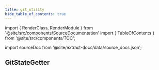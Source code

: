 ```yaml
---
title: git_utility
hide_table_of_contents: true
---
```


import { RenderClass, RenderModule } from '@site/src/components/SourceDocumentation'
import { TableOfContents } from '@site/src/components/TOC';

import sourceDoc from '@site/extract-docs/data/source_docs.json';

<RenderModule data={sourceDoc} moduleFullName="bamboost.common.git_utility" />

## GitStateGetter

<RenderClass data={sourceDoc} classFullName="bamboost.common.git_utility.GitStateGetter" />

<TableOfContents />
